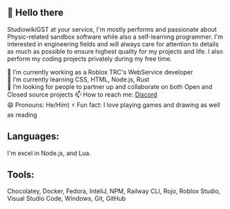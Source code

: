 ## 👋 Hello there
StudiowikiGST at your service, I'm mostly performs and passionate about Physic-related sandbox software while also a self-learning programmer. I'm interested in engineering fields and will always care for attention to details as much as possible to ensure highest quality for my projects and life. I also perform my coding projects privately during my free time.<div>
🔭 I’m currently working as a Roblox TRC's WebService developer<div>
🌱 I’m currently learning CSS, HTML, Node.js, Rust<div>
👯 I’m looking for people to partner up and collaborate on both Open and Closed source projects
📫 How to reach me: <a href="https://discord.gg/5cbv68AZz9">Discord</a><div>
😄 Pronouns: He/Him)
⚡ Fun fact: I love playing games and drawing as well as reading<div>
## Languages:
I'm excel in Node.js, and Lua.	
## Tools:
Chocolatey, Docker, Fedora, InteliJ, NPM, Railway CLI, Rojo, Roblox Studio, Visual Studio Code, Windows, Git, GitHub
